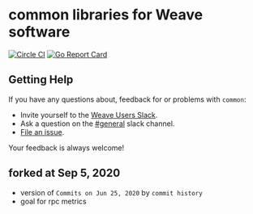 # common libraries for Weave software

[![Circle CI](https://circleci.com/gh/weaveworks/common/tree/master.svg?style=shield)](https://circleci.com/gh/weaveworks/common/tree/master)
[![Go Report Card](https://goreportcard.com/badge/github.com/weaveworks/common)](https://goreportcard.com/report/github.com/weaveworks/common)


## <a name="help"></a>Getting Help

If you have any questions about, feedback for or problems with `common`:

- Invite yourself to the <a href="https://slack.weave.works/" target="_blank">Weave Users Slack</a>.
- Ask a question on the [#general](https://weave-community.slack.com/messages/general/) slack channel.
- [File an issue](https://github.com/weaveworks/common/issues/new).

Your feedback is always welcome!


## forked at Sep 5, 2020
- version of `Commits on Jun 25, 2020` by `commit history`
- goal for rpc metrics